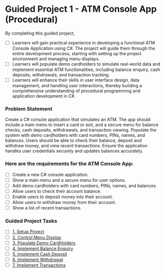 # Guided Project 1 - ATM Console App (Procedural)
By completing this guided project, 
- [ ] Learners will gain practical experience in developing a functional ATM Console Application using C#. The project will guide them through the entire development process, starting with setting up the project environment and managing menu displays.
- [ ] Learners will populate demo cardholders to simulate real-world data and implement essential ATM functionalities, including balance enquiry, cash deposits, withdrawals, and transaction tracking.
- [ ] Learners will enhance their skills in user interface design, data management, and handling user interactions, thereby building a comprehensive understanding of procedural programming and application development in C#.

### Problem Statement
Create a C# console application that simulates an ATM. The app should include a main menu to insert a card or exit, and a secure menu for balance checks, cash deposits, withdrawals, and transaction viewing. Populate the system with demo cardholders with card numbers, PINs, names, and balances. Users should be able to check their balance, deposit and withdraw money, and view recent transactions. Ensure the application handles user credentials securely and updates balances accurately.

### Here are the requirements for the ATM Console App:
- [ ] Create a new C# console application.
- [ ] Show a main menu and a secure menu for user options.
- [ ] Add demo cardholders with card numbers, PINs, names, and balances.
- [ ] Allow users to check their account balance.
- [ ] Enable users to deposit money into their account.
- [ ] Allow users to withdraw money from their account.
- [ ] Show a list of recent transactions.

### Guided Project Tasks

- [ ] [1. Setup Project](https://github.com/clydeatmcm/GP1_ATMConsoleApp/blob/1.-Setup-Project/README.md)
- [ ] [2. Control Menu Display](https://github.com/clydeatmcm/GP1_ATMConsoleApp/blob/2.-Control-Menu-Display/README.md)
- [ ] [3. Populate Demo CardHolders](https://github.com/clydeatmcm/GP1_ATMConsoleApp/blob/3.-Populate-Demo-CardHolders/README.md)
- [ ] [4. Implement Balance Enquiry](https://github.com/clydeatmcm/GP1_ATMConsoleApp/blob/4.-Implement-Balance-Enquiry/README.md)
- [ ] [5. Implement Cash Deposit](https://github.com/clydeatmcm/GP1_ATMConsoleApp/blob/5.-Implement-Cash-Deposit/README.md)
- [ ] [6. Implement Withdrawal](https://github.com/clydeatmcm/GP1_ATMConsoleApp/blob/6.-Implement-Withdrawal/README.md)
- [ ] [7. Implement Transactions](https://github.com/clydeatmcm/GP1_ATMConsoleApp/blob/7.-Implement-Transactions/README.md) 
